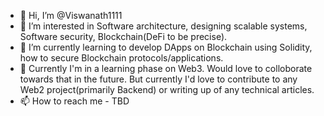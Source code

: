 - 👋 Hi, I’m @Viswanath1111
- 👀 I’m interested in Software architecture, designing scalable systems, Software security, Blockchain(DeFi to be precise).
- 🌱 I’m currently learning to develop DApps on Blockchain using Solidity, how to secure Blockchain protocols/applications.
- 💞️ Currently I'm in a learning phase on Web3. Would love to colloborate towards that in the future. But currently I'd love to contribute to any Web2 project(primarily Backend) or writing up of any technical articles.
- 📫 How to reach me - TBD

<!---
Viswanath1111/Viswanath1111 is a ✨ special ✨ repository because its `README.md` (this file) appears on your GitHub profile.
You can click the Preview link to take a look at your changes.
--->
